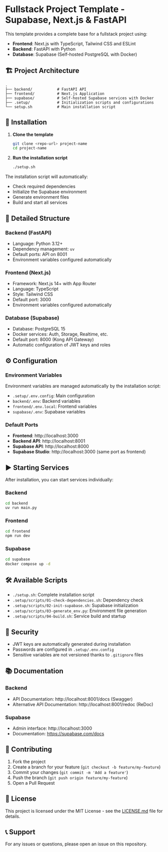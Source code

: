 # Fullstack Project Template - Supabase, Next.js & FastAPI

This template provides a complete base for a fullstack project using:
- **Frontend**: Next.js with TypeScript, Tailwind CSS and ESLint
- **Backend**: FastAPI with Python
- **Database**: Supabase (Self-hosted PostgreSQL with Docker)

## 🏗️ Project Architecture

```
.
├── backend/           # FastAPI API
├── frontend/          # Next.js Application
├── supabase/          # Self-hosted Supabase services with Docker
├── .setup/            # Initialization scripts and configurations
└── setup.sh           # Main installation script
```

## 🚀 Installation

1. **Clone the template**
   ```bash
   git clone <repo-url> project-name
   cd project-name
   ```

2. **Run the installation script**
   ```bash
   ./setup.sh
   ```

The installation script will automatically:
- Check required dependencies
- Initialize the Supabase environment
- Generate environment files
- Build and start all services

## 📁 Detailed Structure

### Backend (FastAPI)
- Language: Python 3.12+
- Dependency management: `uv`
- Default ports: API on 8001
- Environment variables configured automatically

### Frontend (Next.js)
- Framework: Next.js 14+ with App Router
- Language: TypeScript
- Style: Tailwind CSS
- Default port: 3000
- Environment variables configured automatically

### Database (Supabase)
- Database: PostgreSQL 15
- Docker services: Auth, Storage, Realtime, etc.
- Default port: 8000 (Kong API Gateway)
- Automatic configuration of JWT keys and roles

## ⚙️ Configuration

### Environment Variables
Environment variables are managed automatically by the installation script:
- `.setup/.env.config`: Main configuration
- `backend/.env`: Backend variables
- `frontend/.env.local`: Frontend variables
- `supabase/.env`: Supabase variables

### Default Ports
- **Frontend**: http://localhost:3000
- **Backend API**: http://localhost:8001
- **Supabase API**: http://localhost:8000
- **Supabase Studio**: http://localhost:3000 (same port as frontend)

## ▶️ Starting Services

After installation, you can start services individually:

### Backend
```bash
cd backend
uv run main.py
```

### Frontend
```bash
cd frontend
npm run dev
```

### Supabase
```bash
cd supabase
docker compose up -d
```

## 🛠️ Available Scripts

- `./setup.sh`: Complete installation script
- `.setup/scripts/01-check-dependencies.sh`: Dependency check
- `.setup/scripts/02-init-supabase.sh`: Supabase initialization
- `.setup/scripts/03-generate_env.py`: Environment file generation
- `.setup/scripts/04-build.sh`: Service build and startup

## 🔐 Security

- JWT keys are automatically generated during installation
- Passwords are configured in `.setup/.env.config`
- Sensitive variables are not versioned thanks to `.gitignore` files

## 📚 Documentation

### Backend
- API Documentation: http://localhost:8001/docs (Swagger)
- Alternative API Documentation: http://localhost:8001/redoc (ReDoc)

### Supabase
- Admin interface: http://localhost:3000
- Documentation: https://supabase.com/docs

## 🤝 Contributing

1. Fork the project
2. Create a branch for your feature (`git checkout -b feature/my-feature`)
3. Commit your changes (`git commit -m 'Add a feature'`)
4. Push the branch (`git push origin feature/my-feature`)
5. Open a Pull Request

## 📄 License

This project is licensed under the MIT License - see the [LICENSE.md](LICENSE.md) file for details.

## 📞 Support

For any issues or questions, please open an issue on this repository.
